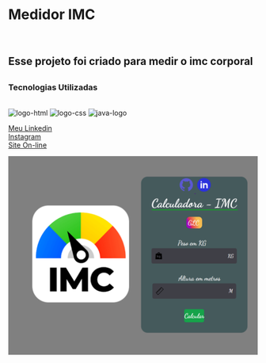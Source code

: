 <h1>Medidor IMC</h1>
<br>
<h2>Esse projeto foi criado para medir o imc corporal<h2>
<h3>Tecnologias Utilizadas</h3>
<br>
<img src="https://img.shields.io/badge/HTML-239120?style=for-the-badge&logo=html5&logoColor=white" alt="logo-html"/>
<img src="https://img.shields.io/badge/CSS3-1572B6?style=for-the-badge&logo=css3&logoColor=white" alt="logo-css"/>
<img src="https://img.shields.io/badge/JavaScript-F7DF1E?style=for-the-badge&logo=javascript&logoColor=black" alt="java-logo"/>

  <a href='https://www.linkedin.com/in/guilherme-link-corbellini-49686b264/'>Meu Linkedin</a>
 <br>
 <a href='https://www.instagram.com/glc_dev_developer/'>Instagram</a>
<br>
<a href='https://calculadora-imc-glc.netlify.app/'>Site On-line</a>

<img src="https://github.com/GuilhermeLC23/medidor-imc-glc/blob/main/assets/img-site.png?raw=true" alt="projeto">
